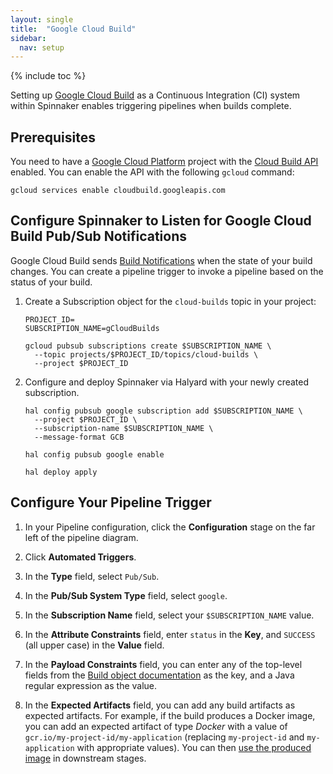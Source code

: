 ```yaml
---
layout: single
title:  "Google Cloud Build"
sidebar:
  nav: setup
---
```


{% include toc %}

Setting up [Google Cloud Build](https://cloud.google.com/cloud-build/) as a Continuous Integration (CI)
system within Spinnaker enables triggering pipelines when builds complete.

## Prerequisites

You need to have a [Google Cloud Platform](https://cloud.google.com) project with the
[Cloud Build API](http://console.cloud.google.com/apis/library/cloudbuild.googleapis.com) enabled.
You can enable the API with the following `gcloud` command:

```
gcloud services enable cloudbuild.googleapis.com
```

## Configure Spinnaker to Listen for Google Cloud Build Pub/Sub Notifications

Google Cloud Build sends [Build Notifications](https://cloud.google.com/cloud-build/docs/send-build-notifications)
when the state of your build changes. You can create a pipeline trigger to invoke a pipeline based
on the status of your build.

1. Create a Subscription object for the `cloud-builds` topic in your project:

    ```
    PROJECT_ID=
    SUBSCRIPTION_NAME=gCloudBuilds

    gcloud pubsub subscriptions create $SUBSCRIPTION_NAME \
      --topic projects/$PROJECT_ID/topics/cloud-builds \
      --project $PROJECT_ID
    ```

2. Configure and deploy Spinnaker via Halyard with your newly created subscription.

    ```
    hal config pubsub google subscription add $SUBSCRIPTION_NAME \
      --project $PROJECT_ID \
      --subscription-name $SUBSCRIPTION_NAME \
      --message-format GCB

    hal config pubsub google enable

    hal deploy apply
    ```

## Configure Your Pipeline Trigger

1. In your Pipeline configuration, click the **Configuration** stage on the far left of the pipeline diagram.

2. Click **Automated Triggers**.

3. In the **Type** field, select `Pub/Sub`.

4. In the **Pub/Sub System Type** field, select `google`.

5. In the **Subscription Name** field, select your `$SUBSCRIPTION_NAME` value.

6. In the **Attribute Constraints** field, enter `status` in the **Key**, and `SUCCESS` (all upper case) in the **Value** field.

7. In the **Payload Constraints** field, you can enter any of the top-level fields from the
[Build object documentation](https://cloud.google.com/cloud-build/docs/api/reference/rest/v1/projects.builds#resource-build)
as the key, and a Java regular expression as the value.

8. In the **Expected Artifacts** field, you can add any build artifacts as expected artifacts. For example,
if the build produces a Docker image, you can add an expected artifact of type *Docker* with a value of
`gcr.io/my-project-id/my-application` (replacing `my-project-id` and `my-application` with
appropriate values). You can then [use the produced image](/reference/artifacts/in-pipelines/)
in downstream stages.
